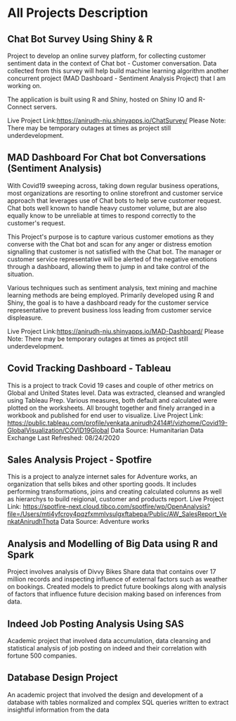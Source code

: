 # All Projects Description

## Chat Bot Survey Using Shiny & R
Project to develop an online survey platform, for collecting customer sentiment data in the context of Chat bot - Customer conversation. Data collected from this survey will help build machine learning algorithm another concurrent project (MAD Dashboard - Sentiment Analysis Project) that I am working on.

The application is built using R and Shiny, hosted on Shiny IO and R-Connect servers.

Live Project Link:https://anirudh-niu.shinyapps.io/ChatSurvey/
Please Note: There may be temporary outages at times as project still underdevelopment.

## MAD Dashboard For Chat bot Conversations (Sentiment Analysis)
With Covid19 sweeping across, taking down regular business operations, most organizations are resorting to online storefront and customer service approach that leverages use of Chat bots to help serve customer request. Chat bots well known to handle heavy customer volume, but are also equally know to be unreliable at times to respond correctly to the customer's request.

This Project's purpose is to capture various customer emotions as they converse with the Chat bot and scan for any anger or distress emotion signalling that customer is not satisfied with the Chat bot. The manager or customer service representative will be alerted of the negative emotions through a dashboard, allowing them to jump in and take control of the situation.

Various techniques such as sentiment analysis, text mining and machine learning methods are being employed. Primarily developed using R and Shiny, the goal is to have a dashboard ready for the customer service representative to prevent business loss leading from customer service displeasure.

Live Project Link:https://anirudh-niu.shinyapps.io/MAD-Dashboard/
Please Note: There may be temporary outages at times as project still underdevelopment.

## Covid Tracking Dashboard - Tableau
This is a project to track Covid 19 cases and couple of other metrics on Global and United States level.
Data was extracted, cleansed and wrangled using Tableau Prep. Various measures, both default and calculated were plotted on the worksheets. All brought together and finely arranged in a workbook and published for end user to visualize.
Live Project Link: https://public.tableau.com/profile/venkata.anirudh2414#!/vizhome/Covid19-GlobalVisualization/COVID19Global
Data Source: Humanitarian Data Exchange
Last Refreshed: 08/24/2020

## Sales Analysis Project - Spotfire
This is a project to analyze internet sales for Adventure works, an organization that sells bikes and other sporting goods.
It includes performing transformations, joins and creating calculated columns as well as hierarchys to build reigional, customer and products report.
Live Project Link: https://spotfire-next.cloud.tibco.com/spotfire/wp/OpenAnalysis?file=/Users/mti4yfcroy4pqzfxmmlvsulgxftabepa/Public/AW_SalesReport_VenkatAnirudhThota
Data Source: Adventure works

## Analysis and Modelling of Big Data using R and Spark
Project involves analysis of Divvy Bikes Share data that contains over 17 million records and inspecting influence of external factors such as weather on bookings. Created models to predict future bookings along with analysis of factors that influence future decision making based on inferences from data.

## Indeed Job Posting Analysis Using SAS
Academic project that involved data accumulation, data cleansing and statistical analysis of job posting on indeed and their correlation with fortune 500 companies.

## Database Design Project

An academic project that involved the design and development of a database with tables normalized and
complex SQL queries written to extract insightful information from the data
